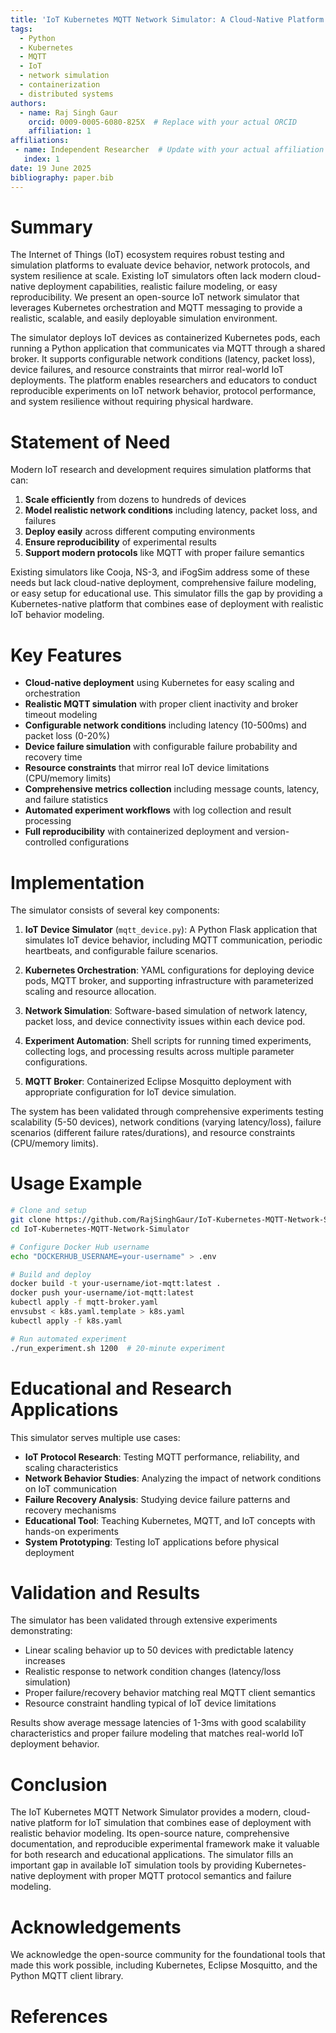 ```yaml
---
title: 'IoT Kubernetes MQTT Network Simulator: A Cloud-Native Platform for Realistic IoT Device and Network Behavior Simulation'
tags:
  - Python
  - Kubernetes
  - MQTT
  - IoT
  - network simulation
  - containerization
  - distributed systems
authors:
  - name: Raj Singh Gaur
    orcid: 0009-0005-6080-825X  # Replace with your actual ORCID
    affiliation: 1
affiliations:
 - name: Independent Researcher  # Update with your actual affiliation
   index: 1
date: 19 June 2025
bibliography: paper.bib
---
```


# Summary

The Internet of Things (IoT) ecosystem requires robust testing and simulation platforms to evaluate device behavior, network protocols, and system resilience at scale. Existing IoT simulators often lack modern cloud-native deployment capabilities, realistic failure modeling, or easy reproducibility. We present an open-source IoT network simulator that leverages Kubernetes orchestration and MQTT messaging to provide a realistic, scalable, and easily deployable simulation environment.

The simulator deploys IoT devices as containerized Kubernetes pods, each running a Python application that communicates via MQTT through a shared broker. It supports configurable network conditions (latency, packet loss), device failures, and resource constraints that mirror real-world IoT deployments. The platform enables researchers and educators to conduct reproducible experiments on IoT network behavior, protocol performance, and system resilience without requiring physical hardware.

# Statement of Need

Modern IoT research and development requires simulation platforms that can:
1. **Scale efficiently** from dozens to hundreds of devices
2. **Model realistic network conditions** including latency, packet loss, and failures  
3. **Deploy easily** across different computing environments
4. **Ensure reproducibility** of experimental results
5. **Support modern protocols** like MQTT with proper failure semantics

Existing simulators like Cooja, NS-3, and iFogSim address some of these needs but lack cloud-native deployment, comprehensive failure modeling, or easy setup for educational use. This simulator fills the gap by providing a Kubernetes-native platform that combines ease of deployment with realistic IoT behavior modeling.

# Key Features

- **Cloud-native deployment** using Kubernetes for easy scaling and orchestration
- **Realistic MQTT simulation** with proper client inactivity and broker timeout modeling
- **Configurable network conditions** including latency (10-500ms) and packet loss (0-20%)
- **Device failure simulation** with configurable failure probability and recovery time
- **Resource constraints** that mirror real IoT device limitations (CPU/memory limits)
- **Comprehensive metrics collection** including message counts, latency, and failure statistics
- **Automated experiment workflows** with log collection and result processing
- **Full reproducibility** with containerized deployment and version-controlled configurations

# Implementation

The simulator consists of several key components:

1. **IoT Device Simulator** (`mqtt_device.py`): A Python Flask application that simulates IoT device behavior, including MQTT communication, periodic heartbeats, and configurable failure scenarios.

2. **Kubernetes Orchestration**: YAML configurations for deploying device pods, MQTT broker, and supporting infrastructure with parameterized scaling and resource allocation.

3. **Network Simulation**: Software-based simulation of network latency, packet loss, and device connectivity issues within each device pod.

4. **Experiment Automation**: Shell scripts for running timed experiments, collecting logs, and processing results across multiple parameter configurations.

5. **MQTT Broker**: Containerized Eclipse Mosquitto deployment with appropriate configuration for IoT device simulation.

The system has been validated through comprehensive experiments testing scalability (5-50 devices), network conditions (varying latency/loss), failure scenarios (different failure rates/durations), and resource constraints (CPU/memory limits).

# Usage Example

```bash
# Clone and setup
git clone https://github.com/RajSinghGaur/IoT-Kubernetes-MQTT-Network-Simulator
cd IoT-Kubernetes-MQTT-Network-Simulator

# Configure Docker Hub username
echo "DOCKERHUB_USERNAME=your-username" > .env

# Build and deploy
docker build -t your-username/iot-mqtt:latest .
docker push your-username/iot-mqtt:latest
kubectl apply -f mqtt-broker.yaml
envsubst < k8s.yaml.template > k8s.yaml
kubectl apply -f k8s.yaml

# Run automated experiment
./run_experiment.sh 1200  # 20-minute experiment
```

# Educational and Research Applications

This simulator serves multiple use cases:

- **IoT Protocol Research**: Testing MQTT performance, reliability, and scaling characteristics
- **Network Behavior Studies**: Analyzing the impact of network conditions on IoT communication
- **Failure Recovery Analysis**: Studying device failure patterns and recovery mechanisms  
- **Educational Tool**: Teaching Kubernetes, MQTT, and IoT concepts with hands-on experiments
- **System Prototyping**: Testing IoT applications before physical deployment

# Validation and Results

The simulator has been validated through extensive experiments demonstrating:
- Linear scaling behavior up to 50 devices with predictable latency increases
- Realistic response to network condition changes (latency/loss simulation)
- Proper failure/recovery behavior matching real MQTT client semantics
- Resource constraint handling typical of IoT device limitations

Results show average message latencies of 1-3ms with good scalability characteristics and proper failure modeling that matches real-world IoT deployment behavior.

# Conclusion

The IoT Kubernetes MQTT Network Simulator provides a modern, cloud-native platform for IoT simulation that combines ease of deployment with realistic behavior modeling. Its open-source nature, comprehensive documentation, and reproducible experimental framework make it valuable for both research and educational applications. The simulator fills an important gap in available IoT simulation tools by providing Kubernetes-native deployment with proper MQTT protocol semantics and failure modeling.

# Acknowledgements

We acknowledge the open-source community for the foundational tools that made this work possible, including Kubernetes, Eclipse Mosquitto, and the Python MQTT client library.

# References
